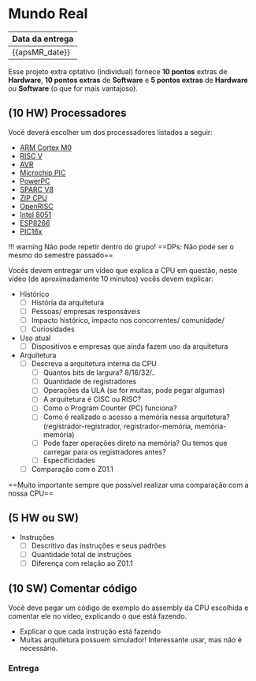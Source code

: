 # Mundo Real

| Data da entrega| 
|----------------|
| {{apsMR_date}} |


Esse projeto extra optativo (individual) fornece **10 pontos** 
extras de **Hardware**, **10 pontos extras** de **Software** e **5 pontos extras** de **Hardware** ou **Software** (o que for mais vantajoso). 

## (10 HW) Processadores

Você deverá escolher um dos processadores listados a seguir:

- [ARM Cortex M0](https://en.wikipedia.org/wiki/ARM_Cortex-M)
- [RISC V](https://en.wikipedia.org/wiki/RISC-V)
- [AVR](https://www.google.com/search?q=avr+microcontroller+wiki)
- [Microchip PIC ](https://en.wikipedia.org/wiki/PIC_microcontrollers)
- [PowerPC](https://en.wikipedia.org/wiki/PowerPC)
- [SPARC V8](https://en.wikipedia.org/wiki/SPARC)
- [ZIP CPU](https://zipcpu.com/)
- [OpenRISC](https://openrisc.io/)
- [Intel 8051](https://en.wikipedia.org/wiki/8051)
- [ESP8266](https://en.wikipedia.org/wiki/ESP8266)
- [PIC16x](https://en.wikipedia.org/wiki/PIC16x84)

!!! warning 
    Não pode repetir dentro do grupo!
    ==DPs: Não pode ser o mesmo do semestre passado==

Vocês devem entregar um vídeo que explica a CPU em questão, neste vídeo (de aproximadamente 10 minutos) vocês devem explicar:

- Histórico
    - [ ] História da arquitetura
    - [ ] Pessoas/ empresas responsáveis
    - [ ] Impacto histórico, impacto nos concorrentes/ comunidade/
    - [ ] Curiosidades
    
- Uso atual
    - [ ] Dispositivos e empresas que ainda fazem uso da arquitetura
    
- Arquitetura
    - [ ] Descreva a arquitetura interna da CPU
        - [ ] Quantos bits de largura? 8/16/32/..
        - [ ] Quantidade de registradores
        - [ ] Operações da ULA (se for muitas, pode pegar algumas)
        - [ ] A arquitetura é CISC ou RISC?
        - [ ] Como o Program Counter (PC) funciona? 
        - [ ] Como é realizado o acesso a memória nessa arquitetura? (registrador-registrador, registrador-memória, memória-memória)
        - [ ] Pode fazer operações direto na memória? Ou temos que carregar para os registradores antes?
        - [ ] Especificidades
    - [ ] Comparação com o Z01.1
    
==Muito importante sempre que possível realizar uma comparação com a nossa CPU==

## (**5 HW ou SW**) 

- Instruções
    - [ ] Descritivo das instruções e seus padrões
    - [ ] Quantidade total de instruções
    - [ ] Diferença com relação ao Z01.1 

## (**10 SW**) Comentar código

Você deve pegar um código de exemplo do assembly da CPU escolhida e comentar ele no vídeo, explicando o que está fazendo.

- Explicar o que cada instrução está fazendo
- Muitas arquitetura possuem simulador! Interessante usar, mas não é necessário.


### Entrega

<!--
- [Link para entrega](https://forms.gle/ooNmuxeJsRCxPMs37)
-->
